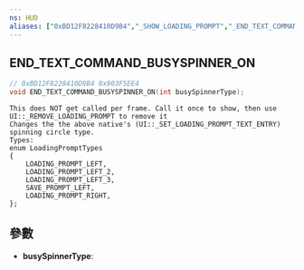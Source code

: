 ```yaml
---
ns: HUD
aliases: ["0xBD12F8228410D9B4","_SHOW_LOADING_PROMPT","_END_TEXT_COMMAND_BUSY_STRING"]
---
```

## END_TEXT_COMMAND_BUSYSPINNER_ON

```c
// 0xBD12F8228410D9B4 0x903F5EE4
void END_TEXT_COMMAND_BUSYSPINNER_ON(int busySpinnerType);
```

```
This does NOT get called per frame. Call it once to show, then use UI::_REMOVE_LOADING_PROMPT to remove it  
Changes the the above native's (UI::_SET_LOADING_PROMPT_TEXT_ENTRY) spinning circle type.  
Types:  
enum LoadingPromptTypes  
{  
	LOADING_PROMPT_LEFT,  
	LOADING_PROMPT_LEFT_2,  
	LOADING_PROMPT_LEFT_3,  
	SAVE_PROMPT_LEFT,  
	LOADING_PROMPT_RIGHT,  
};  
```

## 參數
* **busySpinnerType**: 

